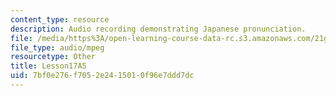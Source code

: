 ```yaml
---
content_type: resource
description: Audio recording demonstrating Japanese pronunciation.
file: /media/https%3A/open-learning-course-data-rc.s3.amazonaws.com/21g-504-japanese-iv-spring-2009/7bf0e276f7052e2415010f96e7ddd7dc_Lesson17A5.mp3
file_type: audio/mpeg
resourcetype: Other
title: Lesson17A5
uid: 7bf0e276-f705-2e24-1501-0f96e7ddd7dc
---
```

